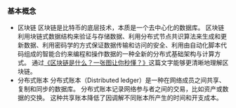 ### 基本概念
* 区块链
    区块链是比特币的底层技术，本质是一个去中心化的数据库。
    区块链利用块链式数据结构来验证与存储数据、利用分布式节点共识算法来生成和更新数据、利用密码学的方式保证数据传输和访问的安全、利用由自动化脚本代码组成的智能合约来编程和操作数据的一种全新的分布式基础架构与计算方式。
    通过[《区块链是什么？一张图让你秒懂？》](https://baijiahao.baidu.com/s?id=1592894131130991736&wfr=spider&for=pc)这篇文字能够更清晰地理解区块链。
* 分布式账本
    分布式账本（Distributed ledger）是一种在网络成员之间共享、复制和同步的数据库。
    分布式账本记录网络参与者之间的交易，比如资产或数据的交换。
    这种共享账本降低了因调解不同账本所产生的时间和开支成本。

